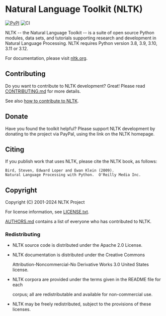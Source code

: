 # Natural Language Toolkit (NLTK)

[![PyPI](https://img.shields.io/pypi/v/nltk.svg)](https://pypi.python.org/pypi/nltk)
![CI](https://github.com/nltk/nltk/actions/workflows/ci.yaml/badge.svg?branch=develop)

NLTK -- the Natural Language Toolkit -- is a suite of open source Python
modules, data sets, and tutorials supporting research and development in Natural
Language Processing. NLTK requires Python version 3.8, 3.9, 3.10, 3.11 or 3.12.

For documentation, please visit [nltk.org](https://www.nltk.org/).

## Contributing

Do you want to contribute to NLTK development? Great!
Please read [CONTRIBUTING.md](CONTRIBUTING.md) for more details.

See also [how to contribute to NLTK](https://www.nltk.org/contribute.html).

## Donate

Have you found the toolkit helpful?  Please support NLTK development by donating
to the project via PayPal, using the link on the NLTK homepage.

## Citing

If you publish work that uses NLTK, please cite the NLTK book, as follows:

    Bird, Steven, Edward Loper and Ewan Klein (2009).
    Natural Language Processing with Python.  O'Reilly Media Inc.

## Copyright

Copyright (C) 2001-2024 NLTK Project

For license information, see [LICENSE.txt](LICENSE.txt).

[AUTHORS.md](AUTHORS.md) contains a list of everyone who has contributed to NLTK.

### Redistributing

- NLTK source code is distributed under the Apache 2.0 License.
- NLTK documentation is distributed under the Creative Commons

  Attribution-Noncommercial-No Derivative Works 3.0 United States license.

- NLTK corpora are provided under the terms given in the README file for each

  corpus; all are redistributable and available for non-commercial use.

- NLTK may be freely redistributed, subject to the provisions of these licenses.
